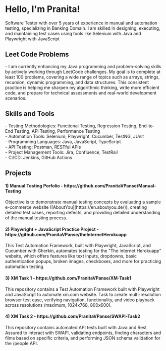 <h1>Hello, I'm Pranita!</h1>
Software Tester with over 5 years of experience in manual and automation testing, specializing in Banking Domain. I am skilled in designing, executing, and maintaining test cases using tools like Selenium with Java and Playwright with JavaScript

<h2>Leet Code Problems</h2>
- I am currently enhancing my Java programming and problem-solving skills by actively working through LeetCode challenges. My goal is to complete at least 100 problems, covering a wide range of topics such as arrays, strings, recursion, dynamic programming, and data structures. This consistent practice is helping me sharpen my algorithmic thinking, write more efficient code, and prepare for technical assessments and real-world development scenarios.

<h2>Skills and Tools </h2>
- Testing Methodologies: Functional Testing, Regression Testing, End-to-End Testing, API Testing, Performance Testing <br/>
- Automation Tools: Selenium, Playwright, Cucumber, TestNG, JUnit <br/>
- Programming Languages: Java, JavaScript, TypeScript <br/>
- API Testing: Postman, RESTful APIs <br/>
- Project Management Tools: Jira, Confluence, TestRail <br/>
- CI/CD: Jenkins, GitHub Actions <br/>

<h2>Projects</h2>
<h4> 1) Manual Testing Porfolio - https://github.com/PranitaVPanse/Manual-Testing </h4>
Objective is to demonstrate manual testing concepts by evaluating a sample e-commerce website ([AboutYou](https://en.aboutyou.de/)), creating detailed test cases, reporting defects, and providing detailed understanding of the manual testing process. <br/>
<h4> 2) Playwright + JavaScript Practice Project - https://github.com/PranitaVPanse/theInternetHerokuapp </h4>
This Test Automation Framework, built with Playwright, JavaScript, and Cucumber with Gherkin, automates testing for the "The Internet Herokuapp" website, which offers features like text inputs, dropdowns, basic authentication popups, broken images, checkboxes, and more for practicing automation testing. <br/>
<h4> 3) XM Task 1 - https://github.com/PranitaVPanse/XM-Task1 </h4>
This repository contains a Test Automation Framework built with Playwright and JavaScript to automate xm.com website. Task to create multi-resolution browser test case, verifying navigation, functionality, and video playback across resolutions (maximum, 1024x768, 800x600). <br/>
<h4> 4) XM Task 2 - https://github.com/PranitaVPanse/SWAPI-Task2 </h4> 
This repository contains automated API tests built with Java and Rest Assured to interact with SWAPI, validating endpoints, finding characters and films based on specific criteria, and performing JSON schema validation for the /people API.

